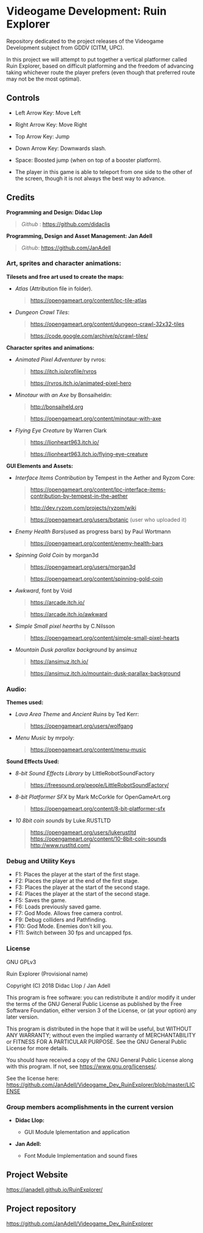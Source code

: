 # Videogame Development: Ruin Explorer
Repository dedicated to the project releases of the Videogame Development subject from GDDV (CITM, UPC).

In this project we will attempt to put together a vertical platformer called Ruin Explorer, based on difficult platforming and the freedom of advancing taking whichever route the player prefers (even though that preferred route may not be the most optimal).


## Controls

* Left Arrow Key: Move Left

* Right Arrow Key: Move Right

* Top Arrow Key: Jump

* Down Arrow Key: Downwards slash.

* Space: Boosted jump (when on top of a booster platform). 

* The player in this game is able to teleport from one side to the other of the screen, though it is not always the best way to advance.


## Credits

**Programming and Design: Didac Llop**

> *Github* : https://github.com/didaclis

**Programming, Design and Asset Management: Jan Adell**

> *Github*: https://github.com/JanAdell


### Art, sprites and character animations:

**Tilesets and free art used to create the maps:**

* *Atlas* (Attribution file in folder).

  >https://opengameart.org/content/lpc-tile-atlas

* *Dungeon Crawl Tiles*:

  >https://opengameart.org/content/dungeon-crawl-32x32-tiles

	>https://code.google.com/archive/p/crawl-tiles/

**Character sprites and animations:**

* *Animated Pixel Adventurer* by rvros:

	> https://itch.io/profile/rvros

	> https://rvros.itch.io/animated-pixel-hero
	
* *Minotaur with an Axe* by Bonsaiheldin:
	
	>http://bonsaiheld.org
	
	>https://opengameart.org/content/minotaur-with-axe
	
* *Flying Eye Creature* by Warren Clark

	>https://lionheart963.itch.io/
	
	>https://lionheart963.itch.io/flying-eye-creature

	
 **GUI Elements and Assets:**
 
 *  *Interface Items Contribution* by Tempest in the Aether and Ryzom Core:
 
 	>https://opengameart.org/content/lpc-interface-items-contribution-by-tempest-in-the-aether
	
	>http://dev.ryzom.com/projects/ryzom/wiki
	
	>https://opengameart.org/users/botanic (user who uploaded it)
 
 *  *Enemy Health Bars*(used as progress bars) by Paul Wortmann
 
 	>https://opengameart.org/content/enemy-health-bars
	
*  *Spinning Gold Coin* by morgan3d
	
	>https://opengameart.org/users/morgan3d
	
	>https://opengameart.org/content/spinning-gold-coin
	
*  *Awkward*, font by Void
	
	>https://arcade.itch.io/
	
	>https://arcade.itch.io/awkward
	
*  *Simple Small pixel hearths* by C.Nilsson
	
	>https://opengameart.org/content/simple-small-pixel-hearts
	
	
*  *Mountain Dusk parallax background* by ansimuz

	>https://ansimuz.itch.io/
	
	>https://ansimuz.itch.io/mountain-dusk-parallax-background
	
	
### Audio:

**Themes used:**

* *Lava Area Theme* and *Ancient Ruins* by Ted Kerr: 

  > https://opengameart.org/users/wolfgang
  
  
* *Menu Music* by mrpoly:

  > https://opengameart.org/content/menu-music



**Sound Effects Used:**

* *8-bit Sound Effects Library* by LittleRobotSoundFactory

  > https://freesound.org/people/LittleRobotSoundFactory/


* *8-bit Platformer SFX* by Mark McCorkle for OpenGameArt.org

  > https://opengameart.org/content/8-bit-platformer-sfx
  
  
* *10 8bit coin sounds* by Luke.RUSTLTD  
  
  >https://opengameart.org/users/lukerustltd
  >https://opengameart.org/content/10-8bit-coin-sounds
  >http://www.rustltd.com/

### Debug and Utility Keys
* F1: Places the player at the start of the first stage.
* F2: Places the player at the end of the first stage.
* F3: Places the player at the start of the second stage.
* F4: Places the player at the start of the second stage.
* F5: Saves the game.
* F6: Loads previously saved game.
* F7: God Mode. Allows free camera control.
* F9: Debug colliders and Pathfinding.
* F10: God Mode. Enemies don't kill you.
* F11: Switch between 30 fps and uncapped fps.


### License

GNU GPLv3

Ruin Explorer (Provisional name)

Copyright (C) 2018  Didac Llop / Jan Adell

This program is free software: you can redistribute it and/or modify
it under the terms of the GNU General Public License as published by
the Free Software Foundation, either version 3 of the License, or
(at your option) any later version.

This program is distributed in the hope that it will be useful,
but WITHOUT ANY WARRANTY; without even the implied warranty of
MERCHANTABILITY or FITNESS FOR A PARTICULAR PURPOSE.  See the
GNU General Public License for more details.

You should have received a copy of the GNU General Public License
along with this program.  If not, see <https://www.gnu.org/licenses/>.

See the license here: https://github.com/JanAdell/Videogame_Dev_RuinExplorer/blob/master/LICENSE

### Group members acomplishments in the current version

* **Didac Llop:**
	* GUI Module Iplementation and application

* **Jan Adell:**
	* Font Module Implementation and sound fixes

## Project Website

https://janadell.github.io/RuinExplorer/

## Project repository

https://github.com/JanAdell/Videogame_Dev_RuinExplorer

